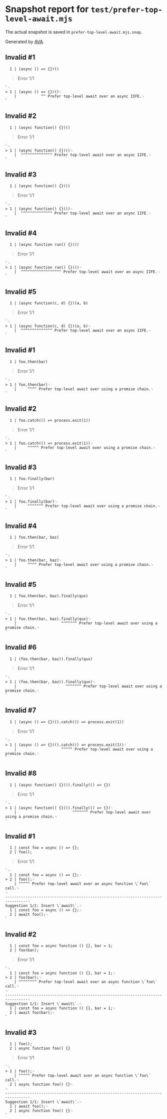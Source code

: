 # Snapshot report for `test/prefer-top-level-await.mjs`

The actual snapshot is saved in `prefer-top-level-await.mjs.snap`.

Generated by [AVA](https://avajs.dev).

## Invalid #1
      1 | (async () => {})()

> Error 1/1

    `␊
    > 1 | (async () => {})()␊
        |           ^^ Prefer top-level await over an async IIFE.␊
    `

## Invalid #2
      1 | (async function() {})()

> Error 1/1

    `␊
    > 1 | (async function() {})()␊
        |  ^^^^^^^^^^^^^^ Prefer top-level await over an async IIFE.␊
    `

## Invalid #3
      1 | (async function() {}())

> Error 1/1

    `␊
    > 1 | (async function() {}())␊
        |  ^^^^^^^^^^^^^^ Prefer top-level await over an async IIFE.␊
    `

## Invalid #4
      1 | (async function run() {})()

> Error 1/1

    `␊
    > 1 | (async function run() {})()␊
        |  ^^^^^^^^^^^^^^^^^^ Prefer top-level await over an async IIFE.␊
    `

## Invalid #5
      1 | (async function(c, d) {})(a, b)

> Error 1/1

    `␊
    > 1 | (async function(c, d) {})(a, b)␊
        |  ^^^^^^^^^^^^^^ Prefer top-level await over an async IIFE.␊
    `

## Invalid #1
      1 | foo.then(bar)

> Error 1/1

    `␊
    > 1 | foo.then(bar)␊
        |     ^^^^ Prefer top-level await over using a promise chain.␊
    `

## Invalid #2
      1 | foo.catch(() => process.exit(1))

> Error 1/1

    `␊
    > 1 | foo.catch(() => process.exit(1))␊
        |     ^^^^^ Prefer top-level await over using a promise chain.␊
    `

## Invalid #3
      1 | foo.finally(bar)

> Error 1/1

    `␊
    > 1 | foo.finally(bar)␊
        |     ^^^^^^^ Prefer top-level await over using a promise chain.␊
    `

## Invalid #4
      1 | foo.then(bar, baz)

> Error 1/1

    `␊
    > 1 | foo.then(bar, baz)␊
        |     ^^^^ Prefer top-level await over using a promise chain.␊
    `

## Invalid #5
      1 | foo.then(bar, baz).finally(qux)

> Error 1/1

    `␊
    > 1 | foo.then(bar, baz).finally(qux)␊
        |                    ^^^^^^^ Prefer top-level await over using a promise chain.␊
    `

## Invalid #6
      1 | (foo.then(bar, baz)).finally(qux)

> Error 1/1

    `␊
    > 1 | (foo.then(bar, baz)).finally(qux)␊
        |                      ^^^^^^^ Prefer top-level await over using a promise chain.␊
    `

## Invalid #7
      1 | (async () => {})().catch(() => process.exit(1))

> Error 1/1

    `␊
    > 1 | (async () => {})().catch(() => process.exit(1))␊
        |                    ^^^^^ Prefer top-level await over using a promise chain.␊
    `

## Invalid #8
      1 | (async function() {}()).finally(() => {})

> Error 1/1

    `␊
    > 1 | (async function() {}()).finally(() => {})␊
        |                         ^^^^^^^ Prefer top-level await over using a promise chain.␊
    `

## Invalid #1
      1 | const foo = async () => {};
      2 | foo();

> Error 1/1

    `␊
      1 | const foo = async () => {};␊
    > 2 | foo();␊
        | ^^^^^ Prefer top-level await over an async function \`foo\` call.␊
    ␊
    --------------------------------------------------------------------------------␊
    Suggestion 1/1: Insert \`await\`.␊
      1 | const foo = async () => {};␊
      2 | await foo();␊
    `

## Invalid #2
      1 | const foo = async function () {}, bar = 1;
      2 | foo(bar);

> Error 1/1

    `␊
      1 | const foo = async function () {}, bar = 1;␊
    > 2 | foo(bar);␊
        | ^^^^^^^^ Prefer top-level await over an async function \`foo\` call.␊
    ␊
    --------------------------------------------------------------------------------␊
    Suggestion 1/1: Insert \`await\`.␊
      1 | const foo = async function () {}, bar = 1;␊
      2 | await foo(bar);␊
    `

## Invalid #3
      1 | foo();
      2 | async function foo() {}

> Error 1/1

    `␊
    > 1 | foo();␊
        | ^^^^^ Prefer top-level await over an async function \`foo\` call.␊
      2 | async function foo() {}␊
    ␊
    --------------------------------------------------------------------------------␊
    Suggestion 1/1: Insert \`await\`.␊
      1 | await foo();␊
      2 | async function foo() {}␊
    `
